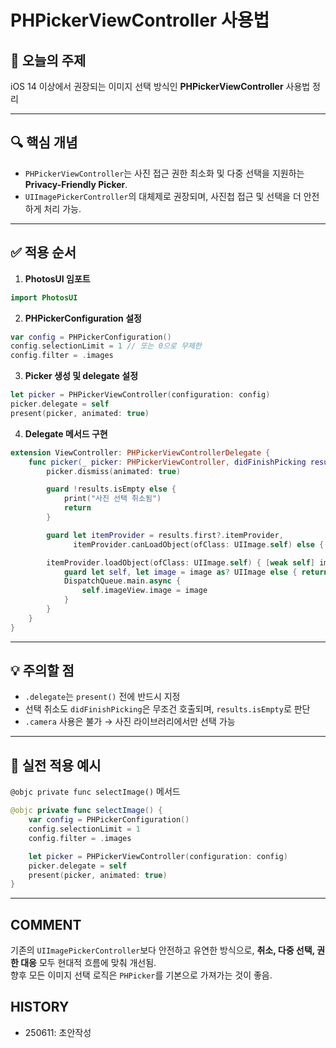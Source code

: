 # PHPickerViewController 사용법

## 📌 오늘의 주제
iOS 14 이상에서 권장되는 이미지 선택 방식인 **PHPickerViewController** 사용법 정리

---

## 🔍 핵심 개념

- `PHPickerViewController`는 사진 접근 권한 최소화 및 다중 선택을 지원하는 **Privacy-Friendly Picker**.
- `UIImagePickerController`의 대체제로 권장되며, 사진첩 접근 및 선택을 더 안전하게 처리 가능.

---

## ✅ 적용 순서

1. **PhotosUI 임포트**
```swift
import PhotosUI
```

2. **PHPickerConfiguration 설정**
```swift
var config = PHPickerConfiguration()
config.selectionLimit = 1 // 또는 0으로 무제한
config.filter = .images
```

3. **Picker 생성 및 delegate 설정**
```swift
let picker = PHPickerViewController(configuration: config)
picker.delegate = self
present(picker, animated: true)
```

4. **Delegate 메서드 구현**
```swift
extension ViewController: PHPickerViewControllerDelegate {
    func picker(_ picker: PHPickerViewController, didFinishPicking results: [PHPickerResult]) {
        picker.dismiss(animated: true)

        guard !results.isEmpty else {
            print("사진 선택 취소됨")
            return
        }

        guard let itemProvider = results.first?.itemProvider,
              itemProvider.canLoadObject(ofClass: UIImage.self) else { return }

        itemProvider.loadObject(ofClass: UIImage.self) { [weak self] image, error in
            guard let self, let image = image as? UIImage else { return }
            DispatchQueue.main.async {
                self.imageView.image = image
            }
        }
    }
}
```

---

## 💡 주의할 점

- `.delegate`는 `present()` 전에 반드시 지정
- 선택 취소도 `didFinishPicking`은 무조건 호출되며, `results.isEmpty`로 판단
- `.camera` 사용은 불가 → 사진 라이브러리에서만 선택 가능

---

## 📎 실전 적용 예시

`@objc private func selectImage()` 메서드
```swift
@objc private func selectImage() {
    var config = PHPickerConfiguration()
    config.selectionLimit = 1
    config.filter = .images

    let picker = PHPickerViewController(configuration: config)
    picker.delegate = self
    present(picker, animated: true)
}
```

---

## COMMENT

기존의 `UIImagePickerController`보다 안전하고 유연한 방식으로,
**취소, 다중 선택, 권한 대응** 모두 현대적 흐름에 맞춰 개선됨.  
향후 모든 이미지 선택 로직은 `PHPicker`를 기본으로 가져가는 것이 좋음.

## HISTORY
- 250611: 초안작성
